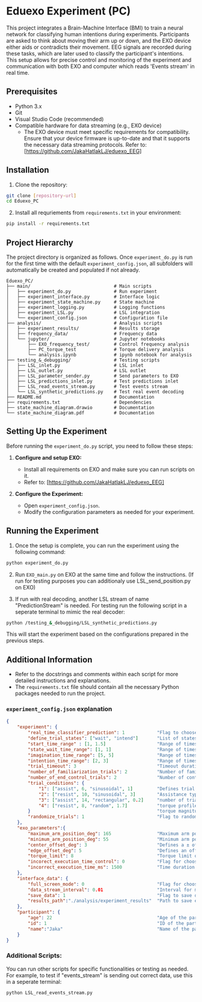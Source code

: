 # Eduexo Experiment (PC)

This project integrates a Brain-Machine Interface (BMI) to train a neural network for classifying human intentions during experiments. Participants are asked to think about moving their arm up or down, and the EXO device either aids or contradicts their movement. EEG signals are recorded during these tasks, which are later used to classify the participant's intentions. This setup allows for precise control and monitoring of the experiment and communication with both EXO and computer which reads 'Events stream' in real time.

## Prerequisites

- Python 3.x
- Git
- Visual Studio Code (recommended)
- Compatible hardware for data streaming (e.g., EXO device)
    - The EXO device must meet specific requirements for compatibility. Ensure that your device firmware is up-to-date and that it supports the necessary data streaming protocols. Refer to: [https://github.com/JakaHatlakLJ/eduexo_EEG]

## Installation

1. Clone the repository:
```bash
git clone [repository-url]
cd Eduexo_PC
```

2. Install all requriements from `requirements.txt` in your environment:
```bash
pip install -r requirements.txt
```

## Project Hierarchy

The project directory is organized as follows. Once `experiment_do.py` is run for the first time with the default `experiment_config.json`, all subfolders will automatically be created and populated if not already.

```
Eduexo_PC/
├── main/                               # Main scripts
│   ├── experiment_do.py                # Run experiment
│   ├── experiment_interface.py         # Interface logic
│   ├── experiment_state_machine.py     # State machine
│   ├── experiment_logging.py           # Logging functions
│   ├── experiment_LSL.py               # LSL integration
│   └── experiment_config.json          # Configuration file
├── analysis/                           # Analysis scripts
│   ├── experiment_results/             # Results storage
│   ├── frequency_data/                 # Frequency data
│   └── jupyter/                        # Jupyter notebooks
│       ├── EXO_frequency_test/         # Control frequency analysis
│       ├── PC_torque_test              # Torque delivery analysis
│       └── analysis.ipynb              # ipynb notebook for analysis
├── testing_&_debugging/                # Testing scripts
│   ├── LSL_inlet.py                    # LSL inlet
│   ├── LSL_outlet.py                   # LSL outlet
│   ├── LSL_parameter_sender.py         # Send parameters to EXO
│   ├── LSL_predictions_inlet.py        # Test predictions inlet
│   ├── LSL_read_events_stream.py       # Test events stream
│   └── LSL_synthetic_predictions.py    # Test real event decoding
├── README.md                           # Documentation
├── requirements.txt                    # Dependencies
├── state_machine_diagram.drawio        # Documentation
└── state_machine_diagram.pdf           # Documentation
```

## Setting Up the Experiment

Before running the `experiment_do.py` script, you need to follow these steps:

1. **Configure and setup EXO:**
    - Install all requirements on EXO and make sure you can run scripts on it.
    - Refer to: [https://github.com/JakaHatlakLJ/eduexo_EEG]

2. **Configure the Experiment:**
    - Open `experiment_config.json`.
    - Modify the configuration parameters as needed for your experiment.

## Running the Experiment

1. Once the setup is complete, you can run the experiment using the following command:
```sh
python experiment_do.py
```

2. Run `EXO_main.py` on EXO at the same time and follow the instructions. (If run for testing purposes you can additionaly use LSL_send_position.py on EXO)

3. If run with real decoding, another LSL stream of name "PredictionStream" is needed. For testing run the following script in a seperate terminal to mimic the real decoder:
```sh
python /testing_&_debugging/LSL_synthetic_predictions.py
```

This will start the experiment based on the configurations prepared in the previous steps.

## Additional Information

- Refer to the docstrings and comments within each script for more detailed instructions and explanations.
- The `requirements.txt` file should contain all the necessary Python packages needed to run the project.

### `experiment_config.json` explanation

```json
{
    "experiment": {
        "real_time_classifier_prediction": 1            "Flag to choose experimet with real time EEG classifier decoding (1) or synthetic events experiment (0)",
        "define_trial_states": ["wait", "intend"]       "List of states during trial, combination of: 'wait'; 'imagine'; 'intend', or empty list if None",
        "start_time_range" : [1, 1.5]                   "Range of times in WAIT state.",
        "state_wait_time_range": [1, 1]                 "Range of times in WAIT state.",
        "imagination_time_range": [5, 5]                "Range of times for IMAGINATION phase.",
        "intention_time_range": [2, 3]                  "Range of times for INTENTION phase.",
        "trial_timeout": 3                              "Timeout duration for each trial.",
        "number_of_familiarization_trials": 2           "Number of familiarization trials at the begining (without EXO active)",
        "number_of_end_control_trials": 2               "Number of control trials at the end (without EXO active).",
        "trial_conditions": {
            "1": ["assist", 6, "sinusoidal", 1]         "Defines trial conditions as lists: [assistance type, number of trials, torque profile, torque magnitude]",
            "2": ["resist", 10, "sinusoidal", 3]        "Assistance type: either 'assist' or 'resist'",
            "3": ["assist", 14, "rectangular", 0.2]     "number of trials: (int) split into UP and DOWN trials, if uneven extra UP trial is added",
            "4": ["resist", 8, "random", 1.7]           "torque profile: 'sinusoidal', 'rectangular', 'triangular', 'trapezoid', 'smooth_trapezoid' or 'random' for random profile inside condition"
        }                                               "torque magnitude: maximum torque in Nm during trial, if larger than 'torque_limit', it is set to 'torque_limit'",
        "randomize_trials": 1                           "Flag to randomize all trials (1) or leave them in condition groups (0)"
    },
    "exo_parameters":{
        "maximum_arm_position_deg": 165                 "Maximum arm position in degrees. (straight arm is 180 deg)",
        "minimum_arm_position_deg": 55                  "Minimum arm position in degrees.",
        "center_offset_deg": 3                          "Defines a ± offset from the central arm position; if the arm is within this range, it is considered to be in the middle.",
        "edge_offset_deg": 5                            "Defines an offset from the maximum/minimum position at which the torque from exo is turned off",
        "torque_limit": 8                               "Torque limit on the EXO, if surpassed EXO returns ERROR and Torque is turned off",  
        "incorect_execution_time_control": 0            "Flag for choosing incorrect execution mode, (1) for time dependant pertrubation, (0) for position dependant pertrubation",
        "incorrect_execution_time_ms": 1500             "Time duration of time dependant pertrubation in ms"
    },
    "interface_data": {
        "full_screen_mode": 0                           "Flag for choosing full screen mode",
        "data_stream_interval": 0.01                    "Interval for motor parameters streaming.", 
        "save_data": 1                                  "Flag to save data (1 to save, 0 not to save).",
        "results_path":"./analysis/experiment_results"  "Path to save experiment results.",
    },
    "participant": {
        "age": 22                                       "Age of the participant.",
        "id": 1                                         "ID of the participant.",
        "name":"Jaka"                                   "Name of the participant."
    }
}
```
### Additional Scripts:

   You can run other scripts for specific functionalities or testing as needed. For example, to test if "events_stream" is sending out correct data, use this in a seperate terminal:
   ```sh
   python LSL_read_events_stream.py
   ```
